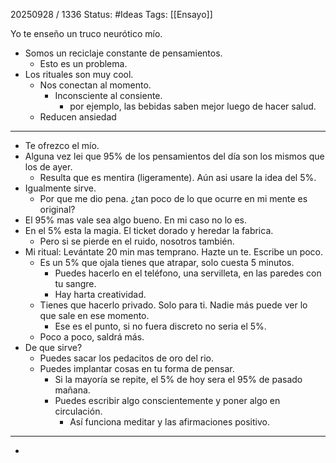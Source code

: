 20250928 / 1336
Status: #Ideas
Tags: [[Ensayo]]












Yo te enseño un truco neurótico mío. 
- Somos un reciclaje constante de pensamientos. 
	- Esto es un problema. 
- Los rituales son muy cool.
	- Nos conectan al momento. 
		- Inconsciente al consiente. 
			- por ejemplo, las bebidas saben mejor luego de hacer salud. 
	- Reducen ansiedad
---

- Te ofrezco el mío.
- Alguna vez lei que 95% de los pensamientos del día son los mismos que los de ayer. 
	- Resulta que es mentira (ligeramente). Aún asi usare la idea del 5%.
- Igualmente sirve.
	- Por que me dio pena. ¿tan poco de lo que ocurre en mi mente es original?
- El 95% mas vale sea algo bueno. En mi caso no lo es. 
- En el 5% esta la magia. El ticket dorado y heredar la fabrica. 
	- Pero si se pierde en el ruido, nosotros también. 
- Mi ritual: Levántate 20 min mas temprano. Hazte un te. Escribe un poco. 
	- Es un 5% que ojala tienes que atrapar, solo cuesta 5 minutos. 
		- Puedes hacerlo en el teléfono, una servilleta, en las paredes con tu sangre. 
		- Hay harta creatividad.
	- Tienes que hacerlo privado. Solo para ti. Nadie más puede ver lo que sale en ese momento. 
		- Ese es el punto, si no fuera discreto no seria el 5%. 
	- Poco a poco, saldrá más.
- De que sirve?
	- Puedes sacar los pedacitos de oro del rio. 
	- Puedes implantar cosas en tu forma de pensar. 
		- Si la mayoría se repite, el 5% de hoy sera el 95% de pasado mañana. 
		- Puedes escribir algo conscientemente y poner algo en circulación.
			- Así funciona meditar y las afirmaciones positivo.
------
-  
